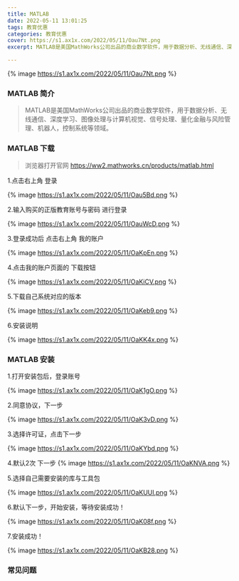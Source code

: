 ```yaml
---
title: MATLAB
date: 2022-05-11 13:01:25
tags: 教育优惠
categories: 教育优惠
cover: https://s1.ax1x.com/2022/05/11/Oau7Nt.png
excerpt: MATLAB是美国MathWorks公司出品的商业数学软件，用于数据分析、无线通信、深度学习、图像处理与计算机视觉、信号处理、量化金融与风险管理、机器人，控制系统等领域。

---
```

{% image https://s1.ax1x.com/2022/05/11/Oau7Nt.png %}

### MATLAB 简介

> MATLAB是美国MathWorks公司出品的商业数学软件，用于数据分析、无线通信、深度学习、图像处理与计算机视觉、信号处理、量化金融与风险管理、机器人，控制系统等领域。

### MATLAB 下载

> 浏览器打开官网 https://ww2.mathworks.cn/products/matlab.html

1.点击右上角 登录

{% image https://s1.ax1x.com/2022/05/11/Oau5Bd.png %}

2.输入购买的正版教育账号与密码 进行登录

{% image https://s1.ax1x.com/2022/05/11/OauWcD.png %}

3.登录成功后 点击右上角 我的账户

{% image https://s1.ax1x.com/2022/05/11/OaKpEn.png %}


4.点击我的账户页面的 下载按钮

{% image https://s1.ax1x.com/2022/05/11/OaKiCV.png %}

5.下载自己系统对应的版本

{% image https://s1.ax1x.com/2022/05/11/OaKeb9.png %}


6.安装说明

{% image https://s1.ax1x.com/2022/05/11/OaKK4x.png %}

### MATLAB 安装

1.打开安装包后，登录账号

{% image https://s1.ax1x.com/2022/05/11/OaK1gO.png %}

2.同意协议，下一步

{% image https://s1.ax1x.com/2022/05/11/OaK3vD.png %}

3.选择许可证，点击下一步

{% image https://s1.ax1x.com/2022/05/11/OaKYbd.png %}

4.默认2次 下一步
{% image https://s1.ax1x.com/2022/05/11/OaKNVA.png %}

5.选择自己需要安装的库与工具包

{% image https://s1.ax1x.com/2022/05/11/OaKUUI.png %}

6.默认下一步，开始安装，等待安装成功！

{% image https://s1.ax1x.com/2022/05/11/OaK08f.png %}

7.安装成功！

{% image https://s1.ax1x.com/2022/05/11/OaKB28.png %}




### 常见问题


